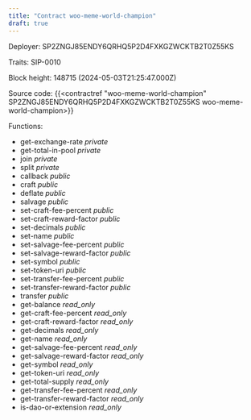 ```yaml
---
title: "Contract woo-meme-world-champion"
draft: true
---
```

Deployer: SP2ZNGJ85ENDY6QRHQ5P2D4FXKGZWCKTB2T0Z55KS

Traits:
 SIP-0010



Block height: 148715 (2024-05-03T21:25:47.000Z)

Source code: {{<contractref "woo-meme-world-champion" SP2ZNGJ85ENDY6QRHQ5P2D4FXKGZWCKTB2T0Z55KS woo-meme-world-champion>}}

Functions:

* get-exchange-rate _private_
* get-total-in-pool _private_
* join _private_
* split _private_
* callback _public_
* craft _public_
* deflate _public_
* salvage _public_
* set-craft-fee-percent _public_
* set-craft-reward-factor _public_
* set-decimals _public_
* set-name _public_
* set-salvage-fee-percent _public_
* set-salvage-reward-factor _public_
* set-symbol _public_
* set-token-uri _public_
* set-transfer-fee-percent _public_
* set-transfer-reward-factor _public_
* transfer _public_
* get-balance _read_only_
* get-craft-fee-percent _read_only_
* get-craft-reward-factor _read_only_
* get-decimals _read_only_
* get-name _read_only_
* get-salvage-fee-percent _read_only_
* get-salvage-reward-factor _read_only_
* get-symbol _read_only_
* get-token-uri _read_only_
* get-total-supply _read_only_
* get-transfer-fee-percent _read_only_
* get-transfer-reward-factor _read_only_
* is-dao-or-extension _read_only_

